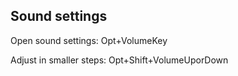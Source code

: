## Sound settings

Open sound settings: Opt+VolumeKey

Adjust in smaller steps: Opt+Shift+VolumeUporDown
